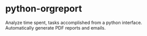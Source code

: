 python-orgreport
================

Analyze time spent, tasks accomplished from a python interface.  Automatically generate PDF reports and emails.